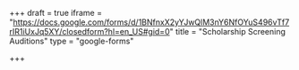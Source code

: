 +++
draft = true
iframe = "https://docs.google.com/forms/d/1BNfnxX2yYJwQlM3nY6NfOYuS496vTf7rIR1iUxJq5XY/closedform?hl=en_US#gid=0"
title = "Scholarship Screening Auditions"
type = "google-forms"

+++
